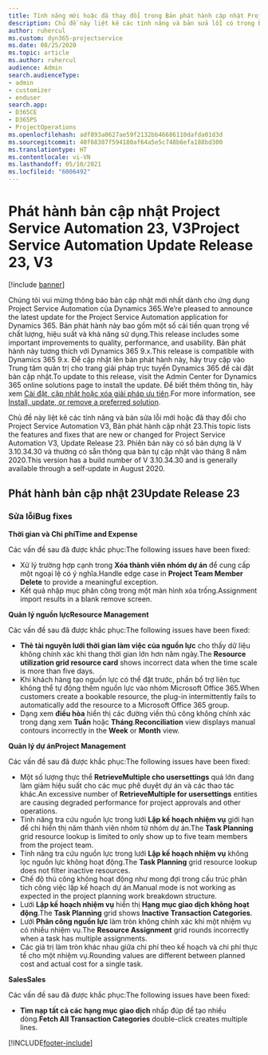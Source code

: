 ```yaml
---
title: Tính năng mới hoặc đã thay đổi trong Bản phát hành cập nhật Project Service Automation 23, V3
description: Chủ đề này liệt kê các tính năng và bản sửa lỗi có trong Bản phát hành cập nhật Project Service Automation 23, V3.
author: ruhercul
ms.custom: dyn365-projectservice
ms.date: 08/25/2020
ms.topic: article
ms.author: ruhercul
audience: Admin
search.audienceType:
- admin
- customizer
- enduser
search.app:
- D365CE
- D365PS
- ProjectOperations
ms.openlocfilehash: adf893a0627ae59f2132bb46686110dafda01d3d
ms.sourcegitcommit: 40f68387f594180af64a5e5c748b6efa188bd300
ms.translationtype: HT
ms.contentlocale: vi-VN
ms.lasthandoff: 05/10/2021
ms.locfileid: "6006492"
---
```

# <a name="project-service-automation-update-release-23-v3"></a><span data-ttu-id="0576c-103">Phát hành bản cập nhật Project Service Automation 23, V3</span><span class="sxs-lookup"><span data-stu-id="0576c-103">Project Service Automation Update Release 23, V3</span></span>

[!include [banner](../includes/psa-now-project-operations.md)]

<span data-ttu-id="0576c-104">Chúng tôi vui mừng thông báo bản cập nhật mới nhất dành cho ứng dụng Project Service Automation của Dynamics 365.</span><span class="sxs-lookup"><span data-stu-id="0576c-104">We’re pleased to announce the latest update for the Project Service Automation application for Dynamics 365.</span></span> <span data-ttu-id="0576c-105">Bản phát hành này bao gồm một số cải tiến quan trọng về chất lượng, hiệu suất và khả năng sử dụng.</span><span class="sxs-lookup"><span data-stu-id="0576c-105">This release includes some important improvements to quality, performance, and usability.</span></span> <span data-ttu-id="0576c-106">Bản phát hành này tương thích với Dynamics 365 9.x.</span><span class="sxs-lookup"><span data-stu-id="0576c-106">This release is compatible with Dynamics 365 9.x.</span></span> <span data-ttu-id="0576c-107">Để cập nhật lên bản phát hành này, hãy truy cập vào Trung tâm quản trị cho trang giải pháp trực tuyến Dynamics 365 để cài đặt bản cập nhật.</span><span class="sxs-lookup"><span data-stu-id="0576c-107">To update to this release, visit the Admin Center for Dynamics 365 online solutions page to install the update.</span></span> <span data-ttu-id="0576c-108">Để biết thêm thông tin, hãy xem [Cài đặt, cập nhật hoặc xóa giải pháp ưu tiên](/power-platform/admin/install-remove-preferred-solution).</span><span class="sxs-lookup"><span data-stu-id="0576c-108">For more information, see [Install, update, or remove a preferred solution](/power-platform/admin/install-remove-preferred-solution).</span></span>

<span data-ttu-id="0576c-109">Chủ đề này liệt kê các tính năng và bản sửa lỗi mới hoặc đã thay đổi cho Project Service Automation V3, Bản phát hành cập nhật 23.</span><span class="sxs-lookup"><span data-stu-id="0576c-109">This topic lists the features and fixes that are new or changed for Project Service Automation V3, Update Release 23.</span></span> <span data-ttu-id="0576c-110">Phiên bản này có số bản dựng là V 3.10.34.30 và thường có sẵn thông qua bản tự cập nhật vào tháng 8 năm 2020.</span><span class="sxs-lookup"><span data-stu-id="0576c-110">This version has a build number of V 3.10.34.30 and is generally available through a self-update in August 2020.</span></span>

## <a name="update-release-23"></a><span data-ttu-id="0576c-111">Phát hành bản cập nhật 23</span><span class="sxs-lookup"><span data-stu-id="0576c-111">Update Release 23</span></span>

### <a name="bug-fixes"></a><span data-ttu-id="0576c-112">Sửa lỗi</span><span class="sxs-lookup"><span data-stu-id="0576c-112">Bug fixes</span></span>

<span data-ttu-id="0576c-113">**Thời gian và Chi phí**</span><span class="sxs-lookup"><span data-stu-id="0576c-113">**Time and Expense**</span></span>

<span data-ttu-id="0576c-114">Các vấn đề sau đã được khắc phục:</span><span class="sxs-lookup"><span data-stu-id="0576c-114">The following issues have been fixed:</span></span>
- <span data-ttu-id="0576c-115">Xử lý trường hợp cạnh trong **Xóa thành viên nhóm dự án** để cung cấp một ngoại lệ có ý nghĩa.</span><span class="sxs-lookup"><span data-stu-id="0576c-115">Handle edge case in **Project Team Member Delete** to provide a meaningful exception.</span></span>
- <span data-ttu-id="0576c-116">Kết quả nhập mục phân công trong một màn hình xóa trống.</span><span class="sxs-lookup"><span data-stu-id="0576c-116">Assignment import results in a blank remove screen.</span></span>

<span data-ttu-id="0576c-117">**Quản lý nguồn lực**</span><span class="sxs-lookup"><span data-stu-id="0576c-117">**Resource Management**</span></span>

<span data-ttu-id="0576c-118">Các vấn đề sau đã được khắc phục:</span><span class="sxs-lookup"><span data-stu-id="0576c-118">The following issues have been fixed:</span></span>

- <span data-ttu-id="0576c-119">**Thẻ tài nguyên lưới thời gian làm việc của nguồn lực** cho thấy dữ liệu không chính xác khi thang thời gian lớn hơn năm ngày.</span><span class="sxs-lookup"><span data-stu-id="0576c-119">The **Resource utilization grid resource card** shows incorrect data when the time scale is more than five days.</span></span>
- <span data-ttu-id="0576c-120">Khi khách hàng tạo nguồn lực có thể đặt trước, phần bổ trợ liên tục không thể tự động thêm nguồn lực vào nhóm Microsoft Office 365.</span><span class="sxs-lookup"><span data-stu-id="0576c-120">When customers create a bookable resource, the plug-in intermittently fails to automatically add the resource to a Microsoft Office 365 group.</span></span>
- <span data-ttu-id="0576c-121">Dạng xem **điều hòa** hiển thị các đường viền thủ công không chính xác trong dạng xem **Tuần** hoặc **Tháng**.</span><span class="sxs-lookup"><span data-stu-id="0576c-121">**Reconciliation** view displays manual contours incorrectly in the **Week** or **Month** view.</span></span>

<span data-ttu-id="0576c-122">**Quản lý dự án**</span><span class="sxs-lookup"><span data-stu-id="0576c-122">**Project Management**</span></span>

<span data-ttu-id="0576c-123">Các vấn đề sau đã được khắc phục:</span><span class="sxs-lookup"><span data-stu-id="0576c-123">The following issues have been fixed:</span></span>

- <span data-ttu-id="0576c-124">Một số lượng thực thể **RetrieveMultiple cho usersettings** quá lớn đang làm giảm hiệu suất cho các mục phê duyệt dự án và các thao tác khác.</span><span class="sxs-lookup"><span data-stu-id="0576c-124">An excessive number of **RetrieveMultiple for usersettings** entities are causing degraded performance for project approvals and other operations.</span></span>
- <span data-ttu-id="0576c-125">Tính năng tra cứu nguồn lực trong lưới **Lập kế hoạch nhiệm vụ** giới hạn để chỉ hiển thị năm thành viên nhóm từ nhóm dự án.</span><span class="sxs-lookup"><span data-stu-id="0576c-125">The **Task Planning** grid resource lookup is limited to only show up to five team members from the project team.</span></span> 
- <span data-ttu-id="0576c-126">Tính năng tra cứu nguồn lực trong lưới **Lập kế hoạch nhiệm vụ** không lọc nguồn lực không hoạt động.</span><span class="sxs-lookup"><span data-stu-id="0576c-126">The **Task Planning** grid resource lookup does not filter inactive resources.</span></span>
- <span data-ttu-id="0576c-127">Chế độ thủ công không hoạt động như mong đợi trong cấu trúc phân tích công việc lập kế hoạch dự án.</span><span class="sxs-lookup"><span data-stu-id="0576c-127">Manual mode is not working as expected in the project planning work breakdown structure.</span></span>
- <span data-ttu-id="0576c-128">Lưới **Lập kế hoạch nhiệm vụ** hiển thị **Hạng mục giao dịch không hoạt động**.</span><span class="sxs-lookup"><span data-stu-id="0576c-128">The **Task Planning** grid shows **Inactive Transaction Categories**.</span></span>
- <span data-ttu-id="0576c-129">Lưới **Phân công nguồn lực** làm tròn không chính xác khi một nhiệm vụ có nhiều nhiệm vụ.</span><span class="sxs-lookup"><span data-stu-id="0576c-129">The **Resource Assignment** grid rounds incorrectly when a task has multiple assignments.</span></span>
- <span data-ttu-id="0576c-130">Các giá trị làm tròn khác nhau giữa chi phí theo kế hoạch và chi phí thực tế cho một nhiệm vụ.</span><span class="sxs-lookup"><span data-stu-id="0576c-130">Rounding values are different between planned cost and actual cost for a single task.</span></span>

<span data-ttu-id="0576c-131">**Sales**</span><span class="sxs-lookup"><span data-stu-id="0576c-131">**Sales**</span></span>

<span data-ttu-id="0576c-132">Các vấn đề sau đã được khắc phục:</span><span class="sxs-lookup"><span data-stu-id="0576c-132">The following issues have been fixed:</span></span>

- <span data-ttu-id="0576c-133">**Tìm nạp tất cả các hạng mục giao dịch** nhấp đúp để tạo nhiều dòng.</span><span class="sxs-lookup"><span data-stu-id="0576c-133">**Fetch All Transaction Categories** double-click creates multiple lines.</span></span>


[!INCLUDE[footer-include](../includes/footer-banner.md)]